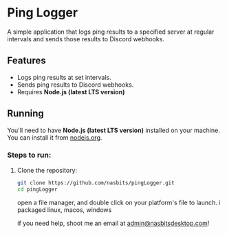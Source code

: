 # Ping Logger

A simple application that logs ping results to a specified server at regular intervals and sends those results to Discord webhooks.

## Features
- Logs ping results at set intervals.
- Sends ping results to Discord webhooks.
- Requires **Node.js (latest LTS version)**
## Running

You'll need to have **Node.js (latest LTS version)** installed on your machine. You can install it from [nodejs.org](https://nodejs.org/).

### Steps to run:

1. Clone the repository:

   ```bash
   git clone https://github.com/nasbits/pingLogger.git
   cd pingLogger
   ```
   open a file manager, and double click on your platform's file to launch. i packaged linux, macos, windows

   if you need help, shoot me an email at admin@nasbitsdesktop.com!
